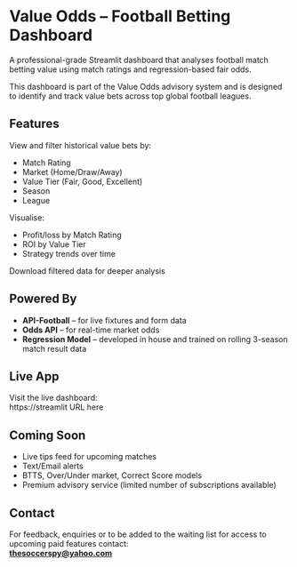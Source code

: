 # Value Odds – Football Betting Dashboard

A professional-grade Streamlit dashboard that analyses football match betting value using match ratings and regression-based fair odds.

This dashboard is part of the Value Odds advisory system and is designed to identify and track value bets across top global football leagues.

## Features

View and filter historical value bets by:
  - Match Rating
  - Market (Home/Draw/Away)
  - Value Tier (Fair, Good, Excellent)
  - Season
  - League 

Visualise:
  - Profit/loss by Match Rating
  - ROI by Value Tier
  - Strategy trends over time

Download filtered data for deeper analysis

## Powered By

- **API-Football** – for live fixtures and form data
- **Odds API** – for real-time market odds
- **Regression Model** – developed in house and trained on rolling 3-season match result data

## Live App

Visit the live dashboard:  
https://streamlit URL here

## Coming Soon

- Live tips feed for upcoming matches
- Text/Email alerts
- BTTS, Over/Under market, Correct Score models
- Premium advisory service (limited number of subscriptions available)

## Contact

For feedback, enquiries or to be added to the waiting list for access to upcoming paid features contact:  
**thesoccerspy@yahoo.com**
